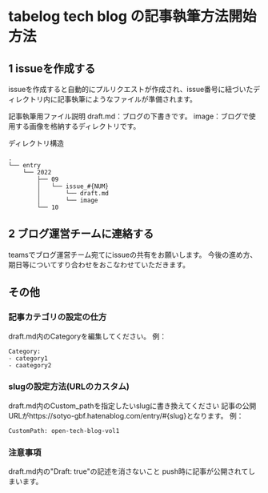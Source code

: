 # tabelog tech blog の記事執筆方法開始方法

## 1 issueを作成する
issueを作成すると自動的にプルリクエストが作成され、issue番号に紐づいたディレクトリ内に記事執筆にようなファイルが準備されます。

記事執筆用ファイル説明
draft.md：ブログの下書きです。
image：ブログで使用する画像を格納するディレクトリです。

ディレクトリ構造
```
.
└── entry
    └── 2022
        ├── 09
        │   └── issue_#{NUM}
        │       └── draft.md
        │       └── image
        └── 10
```

## 2 ブログ運営チームに連絡する
teamsでブログ運営チーム宛てにissueの共有をお願いします。
今後の進め方、期日等についてすり合わせをおこなわせていただきます。


## その他
### 記事カテゴリの設定の仕方
draft.md内のCategoryを編集してください。
例：
```
Category:
- category1
- caategory2
```

### slugの設定方法(URLのカスタム)
draft.md内のCustom_pathを指定したいslugに書き換えてください
記事の公開URLがhttps://sotyo-gbf.hatenablog.com/entry/#{slug}となります。
例：
```
CustomPath: open-tech-blog-vol1
```

### 注意事項
draft.md内の"Draft: true"の記述を消さないこと
push時に記事が公開されてしまいます。

